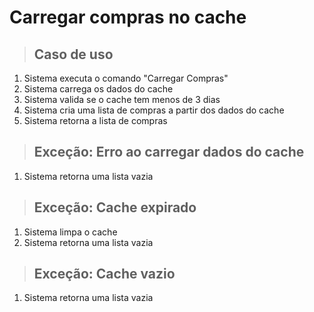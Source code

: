 # Carregar compras no cache 

> ## Caso de uso 
1. Sistema executa o comando "Carregar Compras" 
2. Sistema carrega os dados do cache 
3. Sistema valida se o cache tem menos de 3 dias 
4. Sistema cria uma lista de compras a partir dos dados do cache 
5. Sistema retorna a lista de compras 

> ## Exceção: Erro ao carregar dados do cache 
1. Sistema retorna uma lista vazia 

> ## Exceção: Cache expirado 
1. Sistema limpa o cache 
2. Sistema retorna uma lista vazia 

> ## Exceção: Cache vazio 
1. Sistema retorna uma lista vazia 
